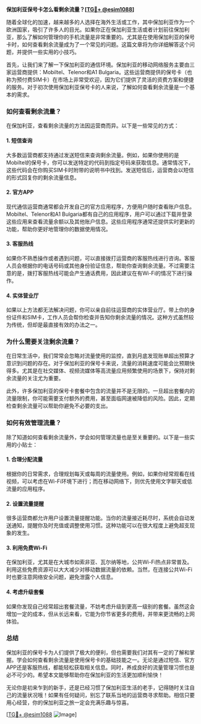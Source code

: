 **保加利亚保号卡怎么看剩余流量？[[TG💪+ @esim1088](https://t.me/s/esim1088)]**

随着全球化的加速，越来越多的人选择在海外生活或工作，其中保加利亚作为一个欧洲国家，吸引了许多人的目光。如果你正在保加利亚生活或者计划前往保加利亚，那么了解如何管理你的手机流量是非常重要的。尤其是在使用保加利亚的保号卡时，如何查看剩余流量成为了一个常见的问题。这篇文章将为你详细解答这个问题，并提供一些实用的小技巧。

首先，让我们来了解一下保加利亚的通信环境。保加利亚的移动网络服务主要由三家运营商提供：Mobiltel、Telenor和A1 Bulgaria。这些运营商提供的保号卡（也称为预付费SIM卡）在市场上非常受欢迎，因为它们提供了灵活的资费方案和便捷的服务。对于初次使用保加利亚保号卡的人来说，了解如何查看剩余流量是一个基本的需求。

### **如何查看剩余流量？**

在保加利亚，查看剩余流量的方法因运营商而异。以下是一些常见的方式：

#### **1. 短信查询**
大多数运营商都支持通过发送短信来查询剩余流量。例如，如果你使用的是Mobiltel的保号卡，你可以发送特定的代码到指定号码来获取信息。通常情况下，这些代码会在你购买SIM卡时附带的说明书中找到。发送短信后，运营商会以短信的形式回复你的剩余流量信息。

#### **2. 官方APP**
现代通信运营商通常都会开发自己的官方应用程序，方便用户随时查看账户信息。Mobiltel、Telenor和A1 Bulgaria都有自己的应用程序，用户可以通过下载并登录这些应用来查看流量余额以及其他账户信息。这些应用程序通常还提供实时更新的功能，帮助你更好地管理你的数据使用情况。

#### **3. 客服热线**
如果你不熟悉操作或者遇到问题，可以直接拨打运营商的客服热线进行咨询。客服人员会根据你的电话号码或其他身份验证信息，帮助你查询剩余流量。不过需要注意的是，拨打客服热线可能会产生通话费用，因此建议在有Wi-Fi的情况下进行操作。

#### **4. 实体营业厅**
如果以上方法都无法解决问题，你可以亲自前往运营商的实体营业厅。带上你的身份证件和SIM卡，工作人员会帮你检查并告知你剩余流量的情况。这种方式虽然较为传统，但却是最直接有效的办法之一。

### **为什么需要关注剩余流量？**

在日常生活中，我们常常会忽略对流量使用的监控，直到月底发现账单超出预算才意识到问题的存在。对于保加利亚的保号卡来说，流量的消耗速度可能会比预期快得多。尤其是在社交媒体、视频流媒体等高流量应用频繁使用的场景下，保持对剩余流量的关注尤为重要。

此外，许多保加利亚的保号卡套餐中包含的流量并不是无限的。一旦超出套餐内的流量限制，你可能需要支付额外的费用，甚至面临网速被降低的风险。因此，定期检查剩余流量可以帮助你避免不必要的支出。

### **如何有效管理流量？**

除了知道如何查看剩余流量外，学会如何管理流量也是至关重要的。以下是一些实用的小贴士：

#### **1. 合理分配流量**
根据你的日常需求，合理规划每天或每周的流量使用。例如，如果你经常观看在线视频，可以考虑在Wi-Fi环境下进行；而在移动网络下，则优先使用文字聊天或低流量的应用程序。

#### **2. 设置流量提醒**
很多运营商都允许用户设置流量提醒功能。当你的流量接近耗尽时，系统会自动发送通知，提醒你及时充值或调整使用习惯。这种功能可以在很大程度上避免超支现象的发生。

#### **3. 利用免费Wi-Fi**
在保加利亚，尤其是在大城市如索非亚、瓦尔纳等地，公共Wi-Fi热点非常普及。利用这些免费资源可以大大减少对移动数据流量的依赖。当然，在连接公共Wi-Fi时也要注意网络安全问题，避免泄露个人信息。

#### **4. 考虑升级套餐**
如果你发现自己经常超出套餐流量，不妨考虑升级到更高一级别的套餐。虽然这会增加一定的成本，但从长远来看，它能为你节省更多的费用，并带来更流畅的上网体验。

### **总结**

保加利亚的保号卡为人们提供了极大的便利，但也需要我们对其有一定的了解和掌握。学会如何查看剩余流量是使用保号卡的基础技能之一。无论是通过短信、官方APP还是客服热线，都能轻松获取相关信息。同时，养成良好的流量管理习惯也是必不可少的。希望本文能够帮助你在保加利亚的生活更加顺利愉快！

无论你是初来乍到的新手，还是已经习惯了保加利亚生活的老手，记得随时关注自己的流量状况哦！如果有任何疑问，别忘了联系当地的运营商寻求帮助。相信只要用心经营，你的保加利亚之旅一定会充满乐趣与惊喜。

[[TG💪+ @esim1088](https://t.me/s/esim1088) ![Image](https://i.postimg.cc/4NQfJmqS/Snipaste-2025-05-13-00-14-12.png)]